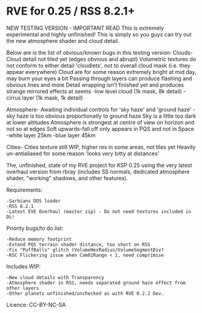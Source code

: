 RVE for 0.25 / RSS 8.2.1+
============

NEW TESTING VERSION - IMPORTANT READ
This is extremely experimental and highly unfinished!
This is simply so you guys can try out the new atmosphere shader and cloud detail.

Below are is the list of obvious/known bugs in this testing version:
Clouds-
	Cloud detail not tiled yet (edges obvious and abrupt)
	Volumetric textures do not conform to either detail 'cloudlets', not to overall cloud mask (i.e. they appear everywhere)
	Cloud are for some reason extremely bright at mid day, may burn your eyes a bit
	Passing through layers can produce flashing and obvious lines and more
	Detail wrapping isn't finished yet and produces strange mirrored effects at seems
	-low level cloud (1k mask, 8k detail)
	-cirrus layer (1k mask, 1k detail)

Atmosphere-
	Awaiting individual controls for 'sky haze' and 'ground haze' - sky haze is too obvious proportionatly to ground haze
	Sky is a little too dark at lower altitudes
	Atmosphere is strongest at centre of view on horizon and not so at edges
	Soft upwards-fall off only appears in PQS and not in Space
	-white layer 25km
	-blue layer 45km

Cities-
	Cities texture still WIP, higher res in some areas, not tiles yet
	Heavily un-antialiased for some reason 'looks very bitty at distances'



The, unfinished, state of my RVE project for KSP 0.25 using the very latest overhaul version from rbray (includes SS normals, dedicated atmosphere shader, "working" shadows, and other features).


Requirements:

	-Sarbians DDS loader
 	-RSS 8.2.1
 	-Latest EVE Overhaul (master zip) - Do not need textures included in DL!

Priority bugs/to do list:

	-Reduce memory footprint
	-Extend PQS terrain shader distance, too short on RSS
	-Fix "PuffBalls" glitch (VolumeHexRadius/VolumeSegmentDiv?
	-KSC Flickering issue when Cam01Range < 1, need comprimise

Includes WIP:

	-New cloud details with Transparency
	-Atmosphere shader in RSS, needs separated ground haze effect from other layers
	-Other planets unfinished/unchecked as with RVE 0.2.2 Dev.


Licence: CC-BY-NC-SA
